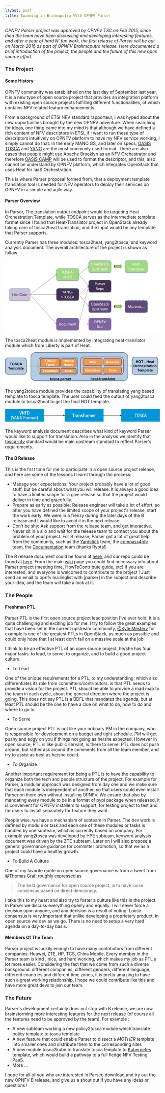 ```yaml
---
layout: post
title: Swimming in Brahmaputra With OPNFV Parser
---
```


*OPNFV Parser project was approved by OPNFV TSC on Feb 2015, since then the team have been discussing and developing
interesting features, and after a year of hard N' fun work, the first release of Parser will be out on March 2016 as
part of OPNFV Brahmaputra release. Here documented a brief introduction of the project, the people and the future of
this new open source effort.*

### The Project

#### Some History

OPNFV community was established on the last day of September last year. It is a new type of open source project that provides
an integration platform with existing open source projects fulfilling different functionalities, of which contains NFV related 
feature enhancements.

From a background of ETSI NFV standard rapporteur, I was hyped about the new opportunities brought by the new OPNFV adventure. 
When searching for ideas, one thing came into my mind is that although we have defined a rich content of NFV descriptors in ETSI,
if I want to run these type of descriptors intuitively on OPNFV platform to have my NFV service working, I simply cannot do that.
In the early MANO GS, and later on specs, [OASIS TOSCA](https://www.oasis-open.org/committees/tc_home.php?wg_abbrev=tosca) and [YANG](https://tools.ietf.org/html/rfc6020) are the most commonly used format. There are also cases that people might use [Apache Brooklyn](https://brooklyn.apache.org/) as an NFV Orchestrator and therefore [OASIS CAMP](https://www.oasis-open.org/committees/tc_home.php?wg_abbrev=camp) will be used to format the descriptor, and this, also cannot be understand by OPNFV platform, which integrates OpenStack that uses Heat for IaaS Orchestration.

This is where Parser proposal formed from, that a deployment template translation tool is needed for NFV operators to deploy 
their services on OPNFV in a simple and agile way. 

#### Parser Overview

In Parser, The translation output endpoint would be targeting Heat Orchestration Template, while TOSCA serves as the intermediate template format since I found that Heat-Translator project in OpenStack already taking care of tosca2heat translation, and the input would be any template that Parser supports.

Currently Parser has three modules: tosca2heat, yang2tosca, and keyword analysis document. The overall architecture
of the project is shown as follow:

![Parser Architecture](https://raw.githubusercontent.com/hannibalhuang/hannibalhuang.github.io/master/image/parser-arch.PNG)

The tosca2heat module is implemented by integrating heat-translator module which from Liberty is part of Heat.

![tosca2heat arch](https://raw.githubusercontent.com/hannibalhuang/hannibalhuang.github.io/master/image/tosca2heat.png)

The yang2tosca module provides the capability of translating yang based template to tosca template. The user could feed the output of yang2tosca module to tosca2heat to get the final HOT template. 

![yang2tosca arch](https://raw.githubusercontent.com/hannibalhuang/hannibalhuang.github.io/master/image/yang2tosca.png)

The keyword analysis document describes what kind of keyword Parser would like to support for translation. Also in the analysis we identify that [tosca-nfv](http://docs.oasis-open.org/tosca/tosca-nfv/v1.0/tosca-nfv-v1.0.html) standard would be main upstream standard to reflect Parser's requirements.

#### The B Release

This is the first time for me to participate in a open source project release, and here are some of the lessons I learnt through the process:

- Manage your expectations: Your project probably have a lot of good stuff, but be careful about what you will release. It is always a good idea to have a limited scope for a give release so that the project would deliver in time and gracefully.
- Prepare as early as possible: Release engineer will take a lot of effort, so after you have defined the limited scope of your project's release, start the work early. We were in a frenzy during the later days of the B release and I would like to avoid it in the next release.
- Don't be shy: Ask support from the release team, and get interactive. Never sit in a silo and wait for the release team to contact you about the problem of your project. For B release, Parser got a lot of great help from the community, such as the [Yardstick](https://wiki.opnfv.org/yardstick) team, the [compass4nfv](https://wiki.opnfv.org/compass4nfv) team, the [Documentation](https://wiki.opnfv.org/documentation_projects/opnfv_documentation) team (thanks Ryota!)

The B release document could be found at [here](http://artifacts.opnfv.org/parser/brahmaputra/docs/parser_docs/index.html), and our repo could be found at [here](https://gerrit.opnfv.org/gerrit/#/admin/projects/?filter=parser). From the main [wiki](https://wiki.opnfv.org/parser) page you could find necessary info about Parser project (meeting time, HowToContribute guide, etc) if you are interested, and everyone is welcomed to contribute to the project ! Just send an email to opnfv mailinglist with [parser] in the subject and describe your idea, and the team will take a look at it.

### The People

#### Freshman PTL

Parser PTL is the first open source project lead position I've ever hold. It is a quite challenging and exciting job for me. I try to
follow the great examples that have been set in the current upstream community, [@Kyle Mestery](https://twitter.com/mestery) for example is 
one of the greatest PTLs in OpenStack, as much as possible and could only hope that I at least don't fail on a massive scale at the job

I think to be an effective PTL of an open source project, he/she has four major tasks: to lead, to serve, to organize, and to build a good project culture.

- To Lead

One of the unique requirements for a PTL, to my understanding, which also differentiates its role from committers/contributors, is that PTL needs to 
provide a vision for the project. PTL should be able to provide a road map to the team in each cycle, about the general direction where the
project is going. This does not say PTL is a BDFL that mandates the agenda, but at least PTL should be the one to have a clue on what to do, how to do and where to go to.

- To Serve

Open source project PTL is not like your ordinary PM in the company, who is responsible for development on a budget and tight schedule. PM will
get pushy and edgy on you if things not going as he/she expected. However in open source, PTL is like public servant, is there to serve. PTL does not push around, but rather ask around the comments from all the team member, and try to assist as best as he/she could. 

- To Organize

Another important requirement for being a PTL is to have the capability to organize both the tech and people structure of the project. For example for Parser, a modular approach was designed from day one and we make sure that each module is independent of another, so that users could even install Parser on there own without installing OPNFV. We ensure that also by mandating every module to be in a format of pypi package when released,
it is convenient for OPNFV installers to support, for testing project to test and for users to install separately for feature they want.

People wise, we have a mechanism of subteam in Parser. The dev work is defined by module or task and each one of these modules or tasks is handled by
one subteam, which is currently based on company. For example yang2tosca was developed by HPE subteam, keyword analysis document was driven by the ZTE subteam. Later on I will also propose a general governance guidance for committer promotion, so that we as a project could have a healthy growth.

- To Build A Culture

One of my favorite quote on open source governance is from a tweet from [@Thomas Graf](https://twitter.com/tgraf__), roughly expressed as

> The best governance for open source project, is to have loose consensus based on direct democracy.

I take this to my heart and also try to foster a culture like this in the project. In Parser we discuss everything openly and equally. I will never force a decision upon anyone, and any decision is a result of voting. Loose consensus is very important that unlike developing a proprietary product, in open source we dev as we go. There is no need to setup a very hard agenda on a day-to-day basis.

#### Members Of The Team

Parser project is luckily enough to have many contributors from different companies: Huawei, ZTE, HP, TCS, China Mobile. Every member in the Parser team is kind , nice, and hard working, which makes my job as PTL a lot more easier. Considering the fact that we come from such a diverse background: different companies, different genders, different language, different countries and different time zones, it is pretty amazing to have such a great working relationship. I hope we could contribute like this and have more great devs to join our team.

### The Future

Parser's development certainly does not stop with B release, we are now brainstorming more interesting features for the next release (of course all the features need to be approved by the team). For example :

- A new subteam working a new policy2tosca module which translate policy template to tosca template
- A new feature that could enable Parser to dissect a *MOTHER* template into smaller ones and distribute them to the corresponding sites
- A new module tosca2kube to translate tosca template to [Kubernetes](https://kubernetes.io/) template, which would build a pathway to a full fledge NFV Testing PaaS.
- More ...

I hope for all of you who are interested in Parser, download and try out the new OPNFV B release, and give us a shout out if you have any ideas or questions !
